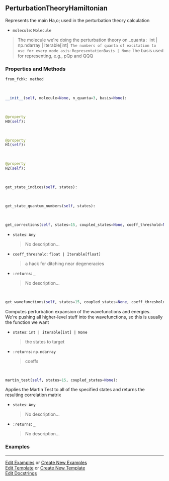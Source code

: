 ## <a id="Psience.VPT2.PerturbationTheory.PerturbationTheoryHamiltonian">PerturbationTheoryHamiltonian</a>
Represents the main Ha,o; used in the perturbation theory calculation
- `molecule`: `Molecule`
>The molecule we're doing the perturbation theory on
_quanta`: `int | np.ndarray | Iterable[int]`
>The numbers of quanta of excitation to use for every mode
asis`: `RepresentationBasis | None`
>The basis used for representing, e.g., pQp and QQQ

### Properties and Methods
```python
from_fchk: method
```
<a id="Psience.VPT2.PerturbationTheory.PerturbationTheoryHamiltonian.__init__" class="docs-object-method">&nbsp;</a>
```python
__init__(self, molecule=None, n_quanta=3, basis=None): 
```

<a id="Psience.VPT2.PerturbationTheory.PerturbationTheoryHamiltonian.H0" class="docs-object-method">&nbsp;</a>
```python
@property
H0(self): 
```

<a id="Psience.VPT2.PerturbationTheory.PerturbationTheoryHamiltonian.H1" class="docs-object-method">&nbsp;</a>
```python
@property
H1(self): 
```

<a id="Psience.VPT2.PerturbationTheory.PerturbationTheoryHamiltonian.H2" class="docs-object-method">&nbsp;</a>
```python
@property
H2(self): 
```

<a id="Psience.VPT2.PerturbationTheory.PerturbationTheoryHamiltonian.get_state_indices" class="docs-object-method">&nbsp;</a>
```python
get_state_indices(self, states): 
```

<a id="Psience.VPT2.PerturbationTheory.PerturbationTheoryHamiltonian.get_state_quantum_numbers" class="docs-object-method">&nbsp;</a>
```python
get_state_quantum_numbers(self, states): 
```

<a id="Psience.VPT2.PerturbationTheory.PerturbationTheoryHamiltonian.get_corrections" class="docs-object-method">&nbsp;</a>
```python
get_corrections(self, states=15, coupled_states=None, coeff_threshold=None, energy_threshold=None): 
```

- `states`: `Any`
    >No description...
- `coeff_threshold`: `float | Iterable[float]`
    >a hack for ditching near degeneracies
- `:returns`: `_`
    >No description...

<a id="Psience.VPT2.PerturbationTheory.PerturbationTheoryHamiltonian.get_wavefunctions" class="docs-object-method">&nbsp;</a>
```python
get_wavefunctions(self, states=15, coupled_states=None, coeff_threshold=None, energy_threshold=None): 
```
Computes perturbation expansion of the wavefunctions and energies.
            We're pushing all higher-level stuff into the wavefunctions, so this is
              usually the function we want
- `states`: `int | iterable[int] | None`
    >the states to target
- `:returns`: `np.ndarray`
    >coeffs

<a id="Psience.VPT2.PerturbationTheory.PerturbationTheoryHamiltonian.martin_test" class="docs-object-method">&nbsp;</a>
```python
martin_test(self, states=15, coupled_states=None): 
```
Applies the Martin Test to all of the specified states and returns the resulting correlation matrix
- `states`: `Any`
    >No description...
- `:returns`: `_`
    >No description...

### Examples


___

[Edit Examples](https://github.com/McCoyGroup/References/edit/gh-pages/Documentation/examples/Psience/VPT2/PerturbationTheory/PerturbationTheoryHamiltonian.md) or 
[Create New Examples](https://github.com/McCoyGroup/References/new/gh-pages/?filename=Documentation/examples/Psience/VPT2/PerturbationTheory/PerturbationTheoryHamiltonian.md) <br/>
[Edit Template](https://github.com/McCoyGroup/References/edit/gh-pages/Documentation/templates/Psience/VPT2/PerturbationTheory/PerturbationTheoryHamiltonian.md) or 
[Create New Template](https://github.com/McCoyGroup/References/new/gh-pages/?filename=Documentation/templates/Psience/VPT2/PerturbationTheory/PerturbationTheoryHamiltonian.md) <br/>
[Edit Docstrings](https://github.com/McCoyGroup/Psience/edit/master/VPT2/PerturbationTheory.py?message=Update%20Docs)